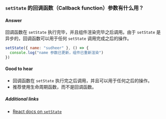### `setState` 的回调函数（Callback function）参数有什么用？

#### Answer

回调函数在 `setState` 执行完毕，并且组件渲染完毕之后调用。由于 `setState` 是异步的，回调函数可以用于任何 `setState` 调用完成之后的操作。

```js
setState({ name: "sudheer" }, () => {
  console.log("name 参数已更新，组件已重新渲染")
})
```

#### Good to hear

* 回调函数在 `setState` 执行完之后调用，并且可以用于任何之后的操作。
* 推荐使用生命周期函数，而不是回调函数。

##### Additional links

* [React docs on `setState`](https://reactjs.org/docs/react-component.html#setstate)

<!-- tags: (react,javascript) -->

<!-- expertise: (1) -->
